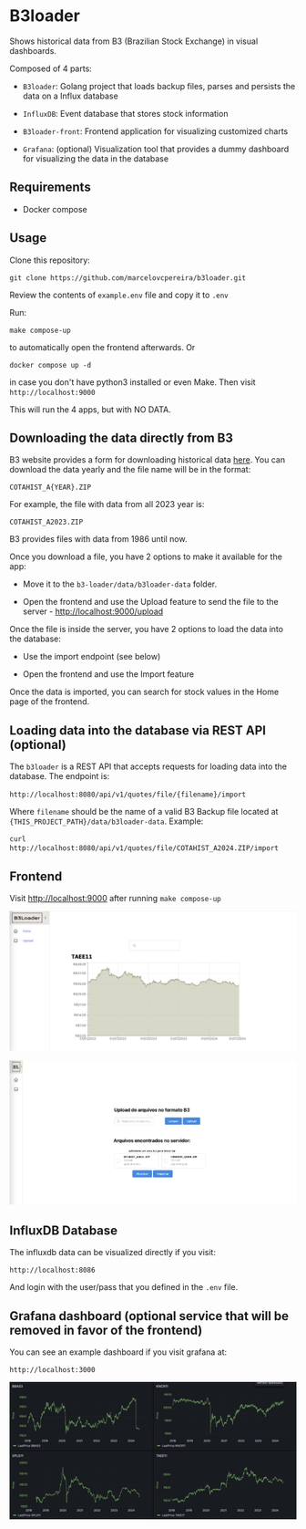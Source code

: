 # B3loader

Shows historical data from B3 (Brazilian Stock Exchange) in visual dashboards.

Composed of 4 parts:

- `B3loader`: Golang project that loads backup files, parses and persists the data on a Influx database

- `InfluxDB`: Event database that stores stock information

- `B3loader-front`: Frontend application for visualizing customized charts

- `Grafana`: (optional) Visualization tool that provides a dummy dashboard for visualizing the data in the database

## Requirements

- Docker compose

## Usage

Clone this repository:
```shell
git clone https://github.com/marcelovcpereira/b3loader.git
```

Review the contents of `example.env` file and copy it to `.env` 

Run:
```shell
make compose-up
```
to automatically open the frontend afterwards. 
Or
```shell
docker compose up -d
```
in case you don't have python3 installed or even Make. Then visit `http://localhost:9000`

This will run the 4 apps, but with NO DATA.

## Downloading the data directly from B3

B3 website provides a form for downloading historical data [here](https://www.b3.com.br/pt_br/market-data-e-indices/servicos-de-dados/market-data/historico/mercado-a-vista/series-historicas/).
You can download the data yearly and the file name will be in the format:
```shell
COTAHIST_A{YEAR}.ZIP
```
For example, the file with data from all 2023 year is:
```shell
COTAHIST_A2023.ZIP
```

B3 provides files with data from 1986 until now.

Once you download a file, you have 2 options to make it available for the app: 

- Move it to the `b3-loader/data/b3loader-data` folder.

- Open the frontend and use the Upload feature to send the file to the server - [http://localhost:9000/upload](http://localhost:9000/upload)

Once the file is inside the server, you have 2 options to load the data into the database:

- Use the import endpoint (see below)

- Open the frontend and use the Import feature

Once the data is imported, you can search for stock values in the Home page of the frontend.

## Loading data into the database via REST API (optional)

The `b3loader` is a REST API that accepts requests for loading data into the database.
The endpoint is:

`http://localhost:8080/api/v1/quotes/file/{filename}/import`

Where `filename` should be the name of a valid B3 Backup file located at `{THIS_PROJECT_PATH}/data/b3loader-data`. Example:

```shell
curl http://localhost:8080/api/v1/quotes/file/COTAHIST_A2024.ZIP/import
```

## Frontend

Visit [http://localhost:9000](http://localhost:9000) after running  `make compose-up`

![B3 Loader Frontend](https://github.com/marcelovcpereira/b3loader/blob/master/b3loader-front.png?raw=true)

![B3 Loader Frontend2](https://github.com/marcelovcpereira/b3loader/blob/master/b3loader-front2.png?raw=true)

## InfluxDB Database

The influxdb data can be visualized directly if you visit:
```shell
http://localhost:8086
```
And login with the user/pass that you defined in the `.env` file.

## Grafana dashboard (optional service that will be removed in favor of the frontend)

You can see an example dashboard if you visit grafana at:
```shell
http://localhost:3000
```

![Dummy Grafana Dashboard](https://github.com/marcelovcpereira/b3loader/blob/master/grafana.png?raw=true)